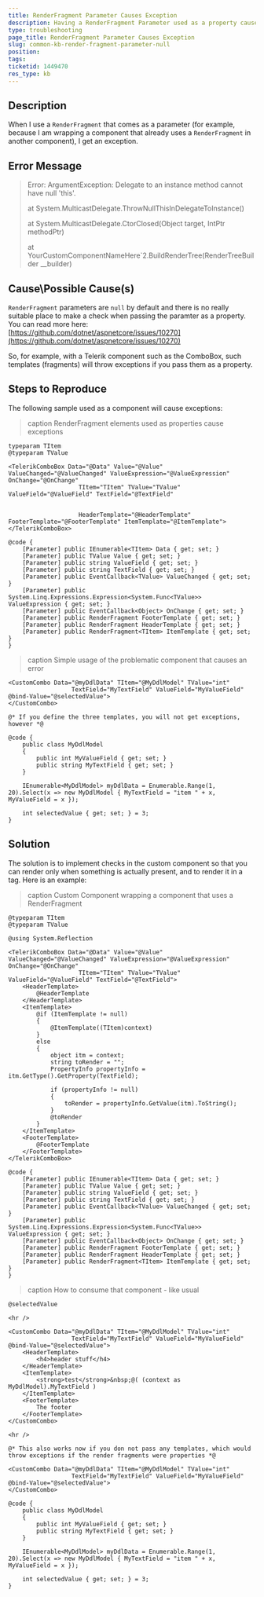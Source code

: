 ```yaml
---
title: RenderFragment Parameter Causes Exception
description: Having a RenderFragment Parameter used as a property causes Delegate to an instance method cannot have null 'this'
type: troubleshooting
page_title: RenderFragment Parameter Causes Exception
slug: common-kb-render-fragment-parameter-null
position: 
tags: 
ticketid: 1449470
res_type: kb
---
```




## Description

When I use a `RenderFragment` that comes as a parameter (for example, because I am wrapping a component that already uses a `RenderFragment` in another component), I get an exception.


## Error Message

> Error: ArgumentException: Delegate to an instance method cannot have null 'this'.
>
>    at System.MulticastDelegate.ThrowNullThisInDelegateToInstance()
>
>    at System.MulticastDelegate.CtorClosed(Object target, IntPtr methodPtr)
>
>    at YourCustomComponentNameHere`2.BuildRenderTree(RenderTreeBuilder __builder)


## Cause\Possible Cause(s)

`RenderFragment` parameters are `null` by default and there is no really suitable place to make a check when passing the paramter as a property. You can read more here: [https://github.com/dotnet/aspnetcore/issues/10270](https://github.com/dotnet/aspnetcore/issues/10270)

So, for example, with a Telerik component such as the ComboBox, such templates (fragments) will throw exceptions if you pass them as a property.


## Steps to Reproduce

The following sample used as a component will cause exceptions:

>caption RenderFragment elements used as properties cause exceptions

````CSHTML
typeparam TItem
@typeparam TValue

<TelerikComboBox Data="@Data" Value="@Value" ValueChanged="@ValueChanged" ValueExpression="@ValueExpression" OnChange="@OnChange"
                    TItem="TItem" TValue="TValue" ValueField="@ValueField" TextField="@TextField"

                    
                    HeaderTemplate="@HeaderTemplate" FooterTemplate="@FooterTemplate" ItemTemplate="@ItemTemplate">
</TelerikComboBox>

@code {
    [Parameter] public IEnumerable<TItem> Data { get; set; }
    [Parameter] public TValue Value { get; set; }
    [Parameter] public string ValueField { get; set; }
    [Parameter] public string TextField { get; set; }
    [Parameter] public EventCallback<TValue> ValueChanged { get; set; }
    [Parameter] public System.Linq.Expressions.Expression<System.Func<TValue>> ValueExpression { get; set; }
    [Parameter] public EventCallback<Object> OnChange { get; set; }
    [Parameter] public RenderFragment FooterTemplate { get; set; }
    [Parameter] public RenderFragment HeaderTemplate { get; set; }
    [Parameter] public RenderFragment<TItem> ItemTemplate { get; set; }
}
````

>caption Simple usage of the problematic component that causes an error

````CSHTML
<CustomCombo Data="@myDdlData" TItem="@MyDdlModel" TValue="int"
                  TextField="MyTextField" ValueField="MyValueField" @bind-Value="@selectedValue">
</CustomCombo>

@* If you define the three templates, you will not get exceptions, however *@

@code {
    public class MyDdlModel
    {
        public int MyValueField { get; set; }
        public string MyTextField { get; set; }
    }

    IEnumerable<MyDdlModel> myDdlData = Enumerable.Range(1, 20).Select(x => new MyDdlModel { MyTextField = "item " + x, MyValueField = x });

    int selectedValue { get; set; } = 3;
}
````


## Solution

The solution is to implement checks in the custom component so that you can render only when something is actually present, and to render it in a tag. Here is an example:

>caption Custom Component wrapping a component that uses a RenderFragment

````CSHTML
@typeparam TItem
@typeparam TValue

@using System.Reflection

<TelerikComboBox Data="@Data" Value="@Value" ValueChanged="@ValueChanged" ValueExpression="@ValueExpression" OnChange="@OnChange"
                    TItem="TItem" TValue="TValue" ValueField="@ValueField" TextField="@TextField">
    <HeaderTemplate>
        @HeaderTemplate
    </HeaderTemplate>
    <ItemTemplate>
        @if (ItemTemplate != null)
        {
            @ItemTemplate((TItem)context)
        }
        else
        {
            object itm = context;
            string toRender = "";
            PropertyInfo propertyInfo = itm.GetType().GetProperty(TextField);

            if (propertyInfo != null)
            {
                toRender = propertyInfo.GetValue(itm).ToString();
            }
            @toRender
        }
    </ItemTemplate>
    <FooterTemplate>
        @FooterTemplate
    </FooterTemplate>
</TelerikComboBox>

@code {
    [Parameter] public IEnumerable<TItem> Data { get; set; }
    [Parameter] public TValue Value { get; set; }
    [Parameter] public string ValueField { get; set; }
    [Parameter] public string TextField { get; set; }
    [Parameter] public EventCallback<TValue> ValueChanged { get; set; }
    [Parameter] public System.Linq.Expressions.Expression<System.Func<TValue>> ValueExpression { get; set; }
    [Parameter] public EventCallback<Object> OnChange { get; set; }
    [Parameter] public RenderFragment FooterTemplate { get; set; }
    [Parameter] public RenderFragment HeaderTemplate { get; set; }
    [Parameter] public RenderFragment<TItem> ItemTemplate { get; set; }
}
````

>caption How to consume that component - like usual

````CSHTML
@selectedValue

<hr />

<CustomCombo Data="@myDdlData" TItem="@MyDdlModel" TValue="int"
                  TextField="MyTextField" ValueField="MyValueField" @bind-Value="@selectedValue">
    <HeaderTemplate>
        <h4>header stuff</h4>
    </HeaderTemplate>
    <ItemTemplate>
        <strong>test</strong>&nbsp;@( (context as MyDdlModel).MyTextField )
    </ItemTemplate>
    <FooterTemplate>
        The footer
    </FooterTemplate>
</CustomCombo>

<hr />

@* This also works now if you don not pass any templates, which would throw exceptions if the render fragments were properties *@

<CustomCombo Data="@myDdlData" TItem="@MyDdlModel" TValue="int"
                  TextField="MyTextField" ValueField="MyValueField" @bind-Value="@selectedValue">
</CustomCombo>

@code {
    public class MyDdlModel
    {
        public int MyValueField { get; set; }
        public string MyTextField { get; set; }
    }

    IEnumerable<MyDdlModel> myDdlData = Enumerable.Range(1, 20).Select(x => new MyDdlModel { MyTextField = "item " + x, MyValueField = x });

    int selectedValue { get; set; } = 3;
}
````

